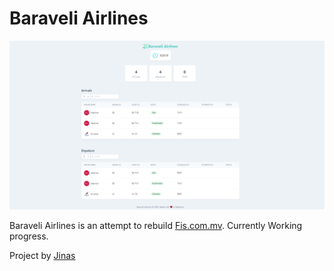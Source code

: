 # Baraveli Airlines

![screenshot](screenshot.PNG)

Baraveli Airlines is an attempt to rebuild [Fis.com.mv](http://fis.com.mv). Currently Working progress.

Project by [Jinas](https://github.com/jinas123)